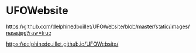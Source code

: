 # UFOWebsite

https://github.com/delphinedouillet/UFOWebsite/blob/master/static/images/nasa.jpg?raw=true

 https://delphinedouillet.github.io/UFOWebsite/
